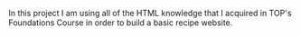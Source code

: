 In this project I am using all of the HTML knowledge that I acquired in TOP's Foundations Course in order to build a basic recipe website.